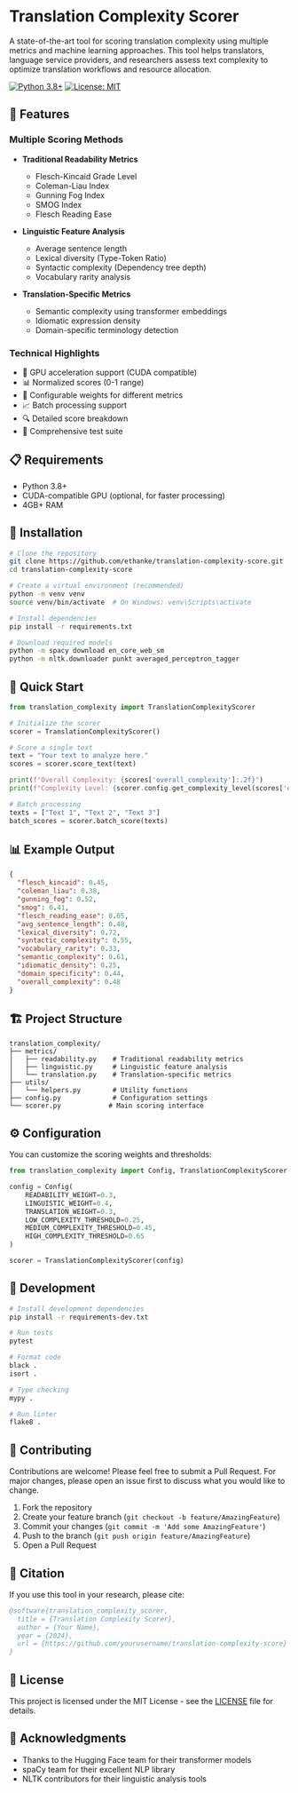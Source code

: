 # Translation Complexity Scorer

A state-of-the-art tool for scoring translation complexity using multiple metrics and machine learning approaches. This tool helps translators, language service providers, and researchers assess text complexity to optimize translation workflows and resource allocation.

[![Python 3.8+](https://img.shields.io/badge/python-3.8+-blue.svg)](https://www.python.org/downloads/)
[![License: MIT](https://img.shields.io/badge/License-MIT-yellow.svg)](https://opensource.org/licenses/MIT)

## 🌟 Features

### Multiple Scoring Methods
- **Traditional Readability Metrics**
  - Flesch-Kincaid Grade Level
  - Coleman-Liau Index
  - Gunning Fog Index
  - SMOG Index
  - Flesch Reading Ease

- **Linguistic Feature Analysis**
  - Average sentence length
  - Lexical diversity (Type-Token Ratio)
  - Syntactic complexity (Dependency tree depth)
  - Vocabulary rarity analysis

- **Translation-Specific Metrics**
  - Semantic complexity using transformer embeddings
  - Idiomatic expression density
  - Domain-specific terminology detection

### Technical Highlights
- 🚀 GPU acceleration support (CUDA compatible)
- 📊 Normalized scores (0-1 range)
- 🎯 Configurable weights for different metrics
- 📈 Batch processing support
- 🔍 Detailed score breakdown
- 🧪 Comprehensive test suite

## 📋 Requirements

- Python 3.8+
- CUDA-compatible GPU (optional, for faster processing)
- 4GB+ RAM

## 🔧 Installation

```bash
# Clone the repository
git clone https://github.com/ethanke/translation-complexity-score.git
cd translation-complexity-score

# Create a virtual environment (recommended)
python -m venv venv
source venv/bin/activate  # On Windows: venv\Scripts\activate

# Install dependencies
pip install -r requirements.txt

# Download required models
python -m spacy download en_core_web_sm
python -m nltk.downloader punkt averaged_perceptron_tagger
```

## 🚀 Quick Start

```python
from translation_complexity import TranslationComplexityScorer

# Initialize the scorer
scorer = TranslationComplexityScorer()

# Score a single text
text = "Your text to analyze here."
scores = scorer.score_text(text)

print(f"Overall Complexity: {scores['overall_complexity']:.2f}")
print(f"Complexity Level: {scorer.config.get_complexity_level(scores['overall_complexity'])}")

# Batch processing
texts = ["Text 1", "Text 2", "Text 3"]
batch_scores = scorer.batch_score(texts)
```

## 📊 Example Output

```json
{
  "flesch_kincaid": 0.45,
  "coleman_liau": 0.38,
  "gunning_fog": 0.52,
  "smog": 0.41,
  "flesch_reading_ease": 0.65,
  "avg_sentence_length": 0.48,
  "lexical_diversity": 0.72,
  "syntactic_complexity": 0.55,
  "vocabulary_rarity": 0.33,
  "semantic_complexity": 0.61,
  "idiomatic_density": 0.25,
  "domain_specificity": 0.44,
  "overall_complexity": 0.48
}
```

## 🏗️ Project Structure

```
translation_complexity/
├── metrics/
│   ├── readability.py    # Traditional readability metrics
│   ├── linguistic.py     # Linguistic feature analysis
│   └── translation.py    # Translation-specific metrics
├── utils/
│   └── helpers.py        # Utility functions
├── config.py             # Configuration settings
└── scorer.py            # Main scoring interface
```

## ⚙️ Configuration

You can customize the scoring weights and thresholds:

```python
from translation_complexity import Config, TranslationComplexityScorer

config = Config(
    READABILITY_WEIGHT=0.3,
    LINGUISTIC_WEIGHT=0.4,
    TRANSLATION_WEIGHT=0.3,
    LOW_COMPLEXITY_THRESHOLD=0.25,
    MEDIUM_COMPLEXITY_THRESHOLD=0.45,
    HIGH_COMPLEXITY_THRESHOLD=0.65
)

scorer = TranslationComplexityScorer(config)
```

## 🧪 Development

```bash
# Install development dependencies
pip install -r requirements-dev.txt

# Run tests
pytest

# Format code
black .
isort .

# Type checking
mypy .

# Run linter
flake8 .
```

## 🤝 Contributing

Contributions are welcome! Please feel free to submit a Pull Request. For major changes, please open an issue first to discuss what you would like to change.

1. Fork the repository
2. Create your feature branch (`git checkout -b feature/AmazingFeature`)
3. Commit your changes (`git commit -m 'Add some AmazingFeature'`)
4. Push to the branch (`git push origin feature/AmazingFeature`)
5. Open a Pull Request

## 📝 Citation

If you use this tool in your research, please cite:

```bibtex
@software{translation_complexity_scorer,
  title = {Translation Complexity Scorer},
  author = {Your Name},
  year = {2024},
  url = {https://github.com/yourusername/translation-complexity-score}
}
```

## 📄 License

This project is licensed under the MIT License - see the [LICENSE](LICENSE) file for details.

## 🙏 Acknowledgments

- Thanks to the Hugging Face team for their transformer models
- spaCy team for their excellent NLP library
- NLTK contributors for their linguistic analysis tools 
